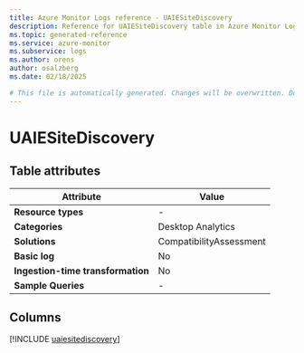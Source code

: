 ```yaml
---
title: Azure Monitor Logs reference - UAIESiteDiscovery
description: Reference for UAIESiteDiscovery table in Azure Monitor Logs.
ms.topic: generated-reference
ms.service: azure-monitor
ms.subservice: logs
ms.author: orens
author: osalzberg
ms.date: 02/18/2025

# This file is automatically generated. Changes will be overwritten. Do not change this file directly.
---
```


# UAIESiteDiscovery




## Table attributes

|Attribute|Value|
|---|---|
|**Resource types**|-|
|**Categories**|Desktop Analytics|
|**Solutions**| CompatibilityAssessment|
|**Basic log**|No|
|**Ingestion-time transformation**|No|
|**Sample Queries**|-|



## Columns
  
[!INCLUDE [uaiesitediscovery](~/reusable-content/ce-skilling/azure/includes/azure-monitor/reference/tables/uaiesitediscovery-include.md)]
